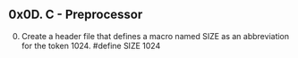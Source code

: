 ## 0x0D. C - Preprocessor

0. Create a header file that defines a macro named SIZE as an abbreviation for the token 1024.
#define SIZE 1024


